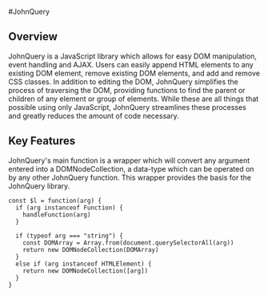 #JohnQuery

## Overview

JohnQuery is a JavaScript library which allows for easy DOM manipulation, event handling and AJAX. Users can easily append HTML elements to any existing DOM element, remove existing DOM elements, and add and remove CSS classes. In addition to editing the DOM, JohnQuery simplifies the process of traversing the DOM, providing functions to find the parent or children of any element or group of elements. While these are all things that possible using only JavaScript, JohnQuery streamlines these processes and greatly reduces the amount of code necessary.


## Key Features

JohnQuery's main function is a wrapper which will convert any argument entered into a DOMNodeCollection, a data-type which can be operated on by any other JohnQuery function. This wrapper provides the basis for the JohnQuery library.

```
const $l = function(arg) {
  if (arg instanceof Function) {
    handleFunction(arg)
  }

  if (typeof arg === "string") {
    const DOMArray = Array.from(document.querySelectorAll(arg))
    return new DOMNodeCollection(DOMArray)
  }
  else if (arg instanceof HTMLElement) {
    return new DOMNodeCollection([arg])
  }
}

```
